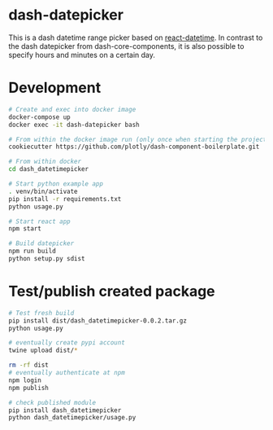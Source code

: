 # dash-datepicker

This is a dash datetime range picker based on [react-datetime](https://github.com/YouCanBookMe/react-datetime).
In contrast to the dash datepicker from dash-core-components, it is also possible to specify hours and minutes on a certain day.

# Development

```bash
# Create and exec into docker image
docker-compose up
docker exec -it dash-datepicker bash

# From within the docker image run (only once when starting the project)
cookiecutter https://github.com/plotly/dash-component-boilerplate.git

# From within docker
cd dash_datetimepicker

# Start python example app
. venv/bin/activate
pip install -r requirements.txt
python usage.py

# Start react app
npm start

# Build datepicker
npm run build
python setup.py sdist
```

# Test/publish created package

```bash
# Test fresh build
pip install dist/dash_datetimepicker-0.0.2.tar.gz
python usage.py

# eventually create pypi account
twine upload dist/*

rm -rf dist
# eventually authenticate at npm
npm login
npm publish

# check published module
pip install dash_datetimepicker
python dash_datetimepicker/usage.py
```
